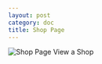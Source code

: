 ```yaml
---
layout: post
category: doc
title: Shop Page
---
```


![Shop Page](/assets/img/Shop.png)
View a Shop

